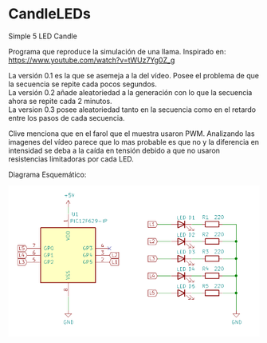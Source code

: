 # CandleLEDs
Simple 5 LED Candle

Programa que reproduce la simulación de una llama. 
Inspirado en: https://www.youtube.com/watch?v=tWUz7Yg0Z_g

La versión 0.1 es la que se asemeja a la del vídeo. Posee el problema de que la secuencia se repite cada pocos segundos.  
La versión 0.2 añade aleatoriedad a la generación con lo que la secuencia ahora se repite cada 2 minutos.  
La version 0.3 posee aleatoriedad tanto en la secuencia como en el retardo entre los pasos de cada secuencia.

Clive menciona que en el farol que el muestra usaron PWM. Analizando las imagenes del vídeo parece que lo mas probable es que no y la diferencia en intensidad se deba a la caída en tensión debido a que no usaron resistencias limitadoras por cada LED.

Diagrama Esquemático:

<img src="./Schematic.png">
